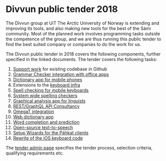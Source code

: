 # Divvun public tender 2018

The Divvun group at UiT The Arctic University of Norway is extending and improving its tools, and also making new tools for the best of the Sámi community. Most of the planned work involves programming tasks outside the competence of the group, and we are thus running this public tender to find the best suited company or companies to do the work for us.

The Divvun public tender in 2018 covers the following components, further
specified in the linked documents. The tender covers the following tasks:

1. [Support work](SupportWork.md) for existing codebase in Github
1. [Grammar Checker integration with office apps](GrammarChecker.md)
1. [Dictionary app for mobile phones](MobileDictionaries.md)
1. Extensions to the [keyboard infra](CLDRSupport.md)
1. [Spell checking for mobile keyboards](MobileSpell.md)
1. [System wide spelling checkers](SystemSpellCheck.md)
1. [Graphical analysis app for linguists](GUITextAnalyser.md)
1. [REST/GraphQL API Consultancy](REST_API.md)
1. [OmegaT integration](OmegaT.md)
1. [Web dictionary app](WebDict.md)
1. [Word completion and prediction](WordCompletionPrediction.md)
1. [Open-source text-to-speech](OpenSourceTSS.md)
1. [Setup Wizards for the Páhkat clients](PahkatSetupWizards.md)
1. [Rewrite of the iOS keyboard code](iOSKeyboardRewrite.md)

The [tender admin page](TenderAdmin.md) specifies the tender process, selection
criteria, qualifying requirements etc.
